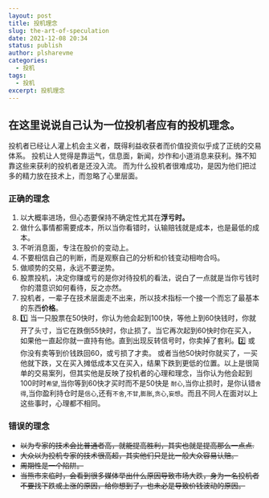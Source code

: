 ```yaml
---
layout: post
title: 投机理念
slug: the-art-of-speculation
date: 2021-12-08 20:34
status: publish
author: plsharevme
categories: 
  - 投机
tags: 
  - 投机
excerpt: 投机理念
---
```


## 在这里说说自己认为一位**投机者**应有的投机理念。

投机者已经让人灌上机会主义者，既得利益收获者而价值投资似乎成了正统的交易体系。
投机让人觉得是靠运气，信息面，新闻，炒作和小道消息来获利。殊不知靠这些来获利的投机者是还没入流。
而为什么投机者很难成功，是因为他们把过多的精力放在技术上，而忽略了心里层面。

### 正确的理念
1. 以大概率进场，但心态要保持不确定性尤其在**浮亏时。**
2. 做什么事情都需要成本，所以当你看错时，认输赔钱就是成本，也是最低的成本。
3. 不听消息面，专注在股价的变动上。
4. 不要相信自己的判断，而是观察自己的分析和价钱变动相吻合吗。
5. 做顺势的交易，永远不要逆势。
6. 股票投机，决定你赚或亏的是你对待投机的看法，说白了一点就是当你亏钱时你的潜意识如何看待，反之亦然。
7. 投机者，一辈子在技术层面走不出来，所以技术指标一个接一个而忘了最基本的东西**价格**。
8. 1️⃣ 当一只股票在50快时，你认为他会起到100快，等他上到60快钱时，你就开了头寸，当它在跌倒55快时，你止损了。当它再次起到60快时你在买入，如果他一直起你就一直持有他。直到出现反转信号时，你卖掉了套利。2️⃣ 或你没有卖等到价钱跌回60，或亏损了才卖。 或者当他50快时你就买了，一买他就下跌，又在买入摊低成本又在买入，结果下跌到更低的位置。以上是很简单的交易案列，但其实他是反映了投机者的心理和理念，当你认为他会起到100时时`希望`,当你等到60快才买时而不是50快是 `耐心`,当你止损时，是你认错`舍得`,当你盈利持仓时是`信心`,还有`不舍`,`不甘`,`膨胀`,`贪心`,`妄想`。而且不同人在面对以上这些事时，心理都不相同。
      

### 错误的理念
- ~~以为专家的技术会比普通者高，就能提高胜利，其实也就是提高那么一点点.~~
- ~~大众以为投机专家的技术很高超，其实他们只是比一般大众容易认赔。~~
- ~~周期性是一个陷阱。~~
- ~~当熊市来临时，会看到很多媒体举出什么原因导致市场大跌，身为一名投机者不要找下跌或上涨的原因，给你想到了，也未必是导致价钱波动的原因。~~
      
      
